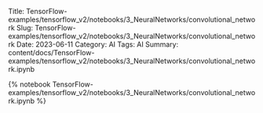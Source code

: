 Title: TensorFlow-examples/tensorflow_v2/notebooks/3_NeuralNetworks/convolutional_network
Slug: TensorFlow-examples/tensorflow_v2/notebooks/3_NeuralNetworks/convolutional_network
Date: 2023-06-11
Category: AI
Tags: AI
Summary: content/docs/TensorFlow-examples/tensorflow_v2/notebooks/3_NeuralNetworks/convolutional_network.ipynb

{% notebook TensorFlow-examples/tensorflow_v2/notebooks/3_NeuralNetworks/convolutional_network.ipynb %}